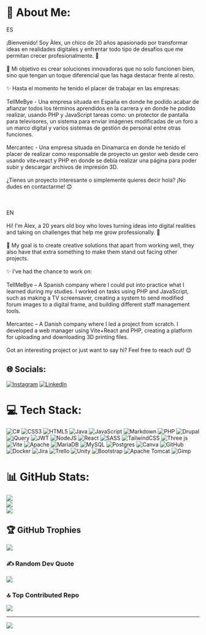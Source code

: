 # 💫 About Me:
ES<br><br>¡Bienvenido! Soy Àlex, un chico de 20 años apasionado por transformar ideas en realidades digitales y enfrentar todo tipo de desafíos que me  permitan  crecer profesionalmente. 🚀<br><br>🎯 Mi objetivo es crear soluciones innovadoras que no solo funcionen bien, sino que tengan un toque diferencial que las haga destacar frente al resto.<br><br>✨ Hasta el momento he tenido el placer de trabajar en las empresas:<br><br>TellMeBye - Una empresa situada en España en donde he podido acabar de afianzar todos los términos aprendidos en la carrera y en donde he podido realizar, usando PHP y JavaScript tareas como: un protector de pantalla para televisores, un sistema para enviar imágenes modificadas de un foro a un marco digital y varios sistemas de gestión de personal entre otras funciones.<br><br>Mercantec - Una empresa situada en Dinamarca en donde he tenido el placer de realizar como responsable de proyecto un gestor web desde cero usando vite+react y PHP en donde se debía realizar una página para poder subir y descargar archivos de impresión 3D.<br><br>¿Tienes un proyecto interesante o simplemente quieres decir hola? ¡No dudes en contactarme! 😊<br><br><br><br>EN<br><br>Hi! I'm Àlex, a 20 years old boy who loves turning ideas into digital realities and taking on challenges that help me grow professionally. 🚀<br><br>🎯 My goal is to create creative solutions that apart from working well, they also have that extra something to make them stand out facing other projects.<br><br>✨ I’ve had the chance to work on:<br><br>TellMeBye – A Spanish company where I could put into practice what I learned during my studies. I worked on tasks using PHP and JavaScript, such as making a TV screensaver, creating a system to send modified forum images to a digital frame, and building different staff management tools.<br><br>Mercantec – A Danish company where I led a project from scratch. I developed a web manager using Vite+React and PHP, creating a platform for uploading and downloading 3D printing files.<br><br>Got an interesting project or just want to say hi? Feel free to reach out! 😊


## 🌐 Socials:
[![Instagram](https://img.shields.io/badge/Instagram-%23E4405F.svg?logo=Instagram&logoColor=white)](https://instagram.com/_alexrodri21_) [![LinkedIn](https://img.shields.io/badge/LinkedIn-%230077B5.svg?logo=linkedin&logoColor=white)](https://linkedin.com/in/alex-rodriguez-benitez) 

# 💻 Tech Stack:
![C#](https://img.shields.io/badge/c%23-%23239120.svg?style=for-the-badge&logo=csharp&logoColor=white) ![CSS3](https://img.shields.io/badge/css3-%231572B6.svg?style=for-the-badge&logo=css3&logoColor=white) ![HTML5](https://img.shields.io/badge/html5-%23E34F26.svg?style=for-the-badge&logo=html5&logoColor=white) ![Java](https://img.shields.io/badge/java-%23ED8B00.svg?style=for-the-badge&logo=openjdk&logoColor=white) ![JavaScript](https://img.shields.io/badge/javascript-%23323330.svg?style=for-the-badge&logo=javascript&logoColor=%23F7DF1E) ![Markdown](https://img.shields.io/badge/markdown-%23000000.svg?style=for-the-badge&logo=markdown&logoColor=white) ![PHP](https://img.shields.io/badge/php-%23777BB4.svg?style=for-the-badge&logo=php&logoColor=white) ![Drupal](https://img.shields.io/badge/drupal-%230678BE.svg?style=for-the-badge&logo=drupal&logoColor=white) ![jQuery](https://img.shields.io/badge/jquery-%230769AD.svg?style=for-the-badge&logo=jquery&logoColor=white) ![JWT](https://img.shields.io/badge/JWT-black?style=for-the-badge&logo=JSON%20web%20tokens) ![NodeJS](https://img.shields.io/badge/node.js-6DA55F?style=for-the-badge&logo=node.js&logoColor=white) ![React](https://img.shields.io/badge/react-%2320232a.svg?style=for-the-badge&logo=react&logoColor=%2361DAFB) ![SASS](https://img.shields.io/badge/SASS-hotpink.svg?style=for-the-badge&logo=SASS&logoColor=white) ![TailwindCSS](https://img.shields.io/badge/tailwindcss-%2338B2AC.svg?style=for-the-badge&logo=tailwind-css&logoColor=white) ![Three js](https://img.shields.io/badge/threejs-black?style=for-the-badge&logo=three.js&logoColor=white) ![Vite](https://img.shields.io/badge/vite-%23646CFF.svg?style=for-the-badge&logo=vite&logoColor=white) ![Apache](https://img.shields.io/badge/apache-%23D42029.svg?style=for-the-badge&logo=apache&logoColor=white) ![MariaDB](https://img.shields.io/badge/MariaDB-003545?style=for-the-badge&logo=mariadb&logoColor=white) ![MySQL](https://img.shields.io/badge/mysql-4479A1.svg?style=for-the-badge&logo=mysql&logoColor=white) ![Postgres](https://img.shields.io/badge/postgres-%23316192.svg?style=for-the-badge&logo=postgresql&logoColor=white) ![Canva](https://img.shields.io/badge/Canva-%2300C4CC.svg?style=for-the-badge&logo=Canva&logoColor=white) ![GitHub](https://img.shields.io/badge/github-%23121011.svg?style=for-the-badge&logo=github&logoColor=white) ![Docker](https://img.shields.io/badge/docker-%230db7ed.svg?style=for-the-badge&logo=docker&logoColor=white) ![Jira](https://img.shields.io/badge/jira-%230A0FFF.svg?style=for-the-badge&logo=jira&logoColor=white) ![Trello](https://img.shields.io/badge/Trello-%23026AA7.svg?style=for-the-badge&logo=Trello&logoColor=white) ![Unity](https://img.shields.io/badge/unity-%23000000.svg?style=for-the-badge&logo=unity&logoColor=white) ![Bootstrap](https://img.shields.io/badge/bootstrap-%238511FA.svg?style=for-the-badge&logo=bootstrap&logoColor=white) ![Apache Tomcat](https://img.shields.io/badge/apache%20tomcat-%23F8DC75.svg?style=for-the-badge&logo=apache-tomcat&logoColor=black) ![Gimp](https://img.shields.io/badge/Gimp-657D8B?style=for-the-badge&logo=gimp&logoColor=FFFFFF)
# 📊 GitHub Stats:
![](https://github-readme-stats.vercel.app/api?username=21alexrodri&theme=calm_pink&hide_border=false&include_all_commits=false&count_private=false)<br/>
![](https://github-readme-streak-stats.herokuapp.com/?user=21alexrodri&theme=calm_pink&hide_border=false)<br/>
![](https://github-readme-stats.vercel.app/api/top-langs/?username=21alexrodri&theme=calm_pink&hide_border=false&include_all_commits=false&count_private=false&layout=compact)

## 🏆 GitHub Trophies
![](https://github-profile-trophy.vercel.app/?username=21alexrodri&theme=calm_pink&no-frame=false&no-bg=true&margin-w=4)

### ✍️ Random Dev Quote
![](https://quotes-github-readme.vercel.app/api?type=vetical&theme=tokyonight)

### 🔝 Top Contributed Repo
![](https://github-contributor-stats.vercel.app/api?username=21alexrodri&limit=5&theme=calm_pink&combine_all_yearly_contributions=true)

---
[![](https://visitcount.itsvg.in/api?id=21alexrodri&icon=5&color=6)](https://visitcount.itsvg.in)

<!-- Proudly created with GPRM ( https://gprm.itsvg.in ) -->
